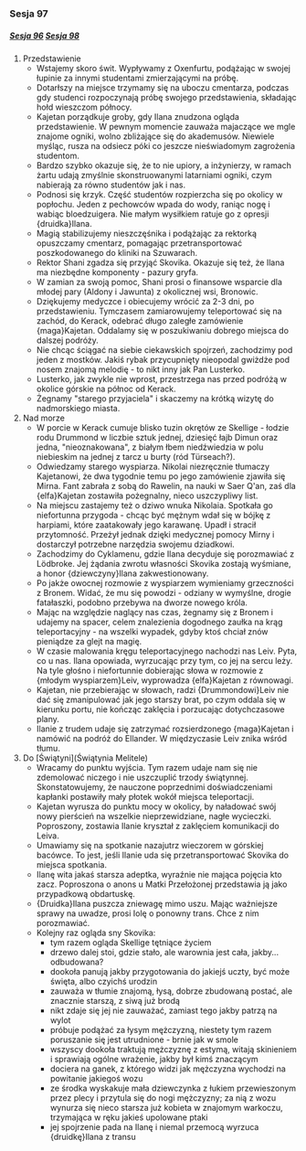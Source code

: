 ### Sesja 97
##### [Sesja 96](#sesja-96) [Sesja 98](#sesja-98)
1. Przedstawienie
    - Wstajemy skoro świt. Wypływamy z Oxenfurtu, podążając w swojej łupinie za innymi studentami zmierzającymi na próbę.
    - Dotarłszy na miejsce trzymamy się na uboczu cmentarza, podczas gdy studenci rozpoczynają próbę swojego przedstawienia, składając hołd wieszczom północy.
    - Kajetan porządkuje groby, gdy Ilana znudzona ogląda przedstawienie. W pewnym momencie zauważa majaczące we mgle znajome ogniki, wolno zbliżające się do akademusów. Niewiele myśląc, rusza na odsiecz póki co jeszcze nieświadomym zagrożenia studentom.
    - Bardzo szybko okazuje się, że to nie upiory, a inżynierzy, w ramach żartu udają zmyślnie skonstruowanymi latarniami ogniki, czym nabierają za równo studentów jak i nas.
    - Podnosi się krzyk. Część studentów rozpierzcha się po okolicy w popłochu. Jeden z pechowców wpada do wody, raniąc nogę i wabiąc bloedzuigera. Nie małym wysiłkiem ratuje go z opresji {druidka}Ilana.
    - Magią stabilizujemy nieszczęśnika i podążając za rektorką opuszczamy cmentarz, pomagając przetransportować poszkodowanego do kliniki na Szuwarach.
    - Rektor Shani zgadza się przyjąć Skovika. Okazuje się też, że Ilana ma niezbędne komponenty - pazury gryfa.
    - W zamian za swoją pomoc, Shani prosi o finansowe wsparcie dla młodej pary (Aldony i Jawunta) z okolicznej wsi, Bronowic.
    - Dziękujemy medyczce i obiecujemy wrócić za 2-3 dni, po przedstawieniu. Tymczasem zamiarowujemy teleportować się na zachód, do Kerack, odebrać długo zaległe zamówienie {maga}Kajetan. Oddalamy się w poszukiwaniu dobrego miejsca do dalszej podróży.
    - Nie chcąc ściągać na siebie ciekawskich spojrzeń, zachodzimy pod jeden z mostków. Jakiś rybak przycupnięty nieopodal gwiżdże pod nosem znajomą melodię - to nikt inny jak Pan Lusterko.
    - Lusterko, jak zwykle nie wprost, przestrzega nas przed podróżą w okolice górskie na północ od Kerack.
    - Żegnamy "starego przyjaciela" i skaczemy na krótką wizytę do nadmorskiego miasta.
2. Nad morze
    - W porcie w Kerack cumuje blisko tuzin okrętów ze Skellige - łodzie rodu Drummond w liczbie sztuk jednej, dziesięć łajb Dimun oraz jedna, "nieoznakowana", z białym łbem niedźwiedzia w polu niebieskim na jednej z tarcz u burty (ród Türseach?).
    - Odwiedzamy starego wyspiarza. Nikolai niezręcznie tłumaczy Kajetanowi, że dwa tygodnie temu po jego zamówienie zjawiła się Mirna. Fant zabrała z sobą do Rawelin, na nauki w Saer Q'an, zaś dla {elfa}Kajetan zostawiła pożegnalny, nieco uszczypliwy list.
    - Na miejscu zastajemy też o dziwo wnuka Nikolaia. Spotkała go niefortunna przygoda - chcąc być mężnym wdał się w bójkę z harpiami, które zaatakowały jego karawanę. Upadł i stracił przytomność. Przeżył jednak dzięki medycznej pomocy Mirny i dostarczył potrzebne narzędzia swojemu dziadkowi.
    - Zachodzimy do Cyklamenu, gdzie Ilana decyduje się porozmawiać z Lödbroke. Jej żądania zwrotu własności Skovika zostają wyśmiane, a honor {dziewczyny}Ilana zakwestionowany.
    - Po jakże owocnej rozmowie z wyspiarzem wymieniamy grzeczności z Bronem. Widać, że mu się powodzi - odziany w wymyślne, drogie fatałaszki, podobno przebywa na dworze nowego króla.
    - Mając na względzie naglący nas czas, żegnamy się z Bronem i udajemy na spacer, celem znalezienia dogodnego zaułka na krąg teleportacyjny - na wszelki wypadek, gdyby ktoś chciał znów pieniądze za glejt na magię.
    - W czasie malowania kręgu teleportacyjnego nachodzi nas Leiv. Pyta, co u nas. Ilana opowiada, wyrzucając przy tym, co jej na sercu leży. Na tyle głośno i niefortunnie dobierając słowa w rozmowie z {młodym wyspiarzem}Leiv, wyprowadza {elfa}Kajetan z równowagi.
    - Kajetan, nie przebierając w słowach, radzi {Drummondowi}Leiv nie dać się zmanipulować jak jego starszy brat, po czym oddala się w kierunku portu, nie kończąc zaklęcia i porzucając dotychczasowe plany.
    - Ilanie z trudem udaje się zatrzymać rozsierdzonego {maga}Kajetan i namówić na podróż do Ellander. W międzyczasie Leiv znika wśród tłumu.
3. Do [Świątyni](Świątynia Melitele)
    - Wracamy do punktu wyjścia. Tym razem udaje nam się nie zdemolować niczego i nie uszczuplić trzody świątynnej. Skonstatowujemy, że nauczone poprzednimi doświadczeniami kapłanki postawiły mały płotek wokół miejsca teleportacji.
    - Kajetan wyrusza do punktu mocy w okolicy, by naładować swój nowy pierścień na wszelkie nieprzewidziane, nagłe wycieczki. Poproszony, zostawia Ilanie kryształ z zaklęciem komunikacji do Leiva.
    - Umawiamy się na spotkanie nazajutrz wieczorem w górskiej bacówce. To jest, jeśli Ilanie uda się przetransportować Skovika do miejsca spotkania.
    - Ilanę wita jakaś starsza adeptka, wyraźnie nie mająca pojęcia kto zacz. Poproszona o anons u Matki Przełożonej przedstawia ją jako przypadkową obdartuskę.
    - {Druidka}Ilana puszcza zniewagę mimo uszu. Mając ważniejsze sprawy na uwadze, prosi Iolę o ponowny trans. Chce z nim porozmawiać.
    - Kolejny raz ogląda sny Skovika:
        - tym razem ogląda Skellige tętniące życiem
        - drzewo dalej stoi, gdzie stało, ale warownia jest cała, jakby... odbudowana?
        - dookoła panują jakby przygotowania do jakiejś uczty, być może święta, albo czyichś urodzin
        - zauważa w tłumie znajomą, łysą, dobrze zbudowaną postać, ale znacznie starszą, z siwą już brodą
        - nikt zdaje się jej nie zauważać, zamiast tego jakby patrzą na wylot 
        - próbuje podążać za łysym mężczyzną, niestety tym razem poruszanie się jest utrudnione - brnie jak w smole
        - wszyscy dookoła traktują mężczyznę z estymą, witają skinieniem i sprawiają ogólne wrażenie, jakby był kimś znaczącym
        - dociera na ganek, z którego widzi jak mężczyzna wychodzi na powitanie jakiegoś wozu
        - ze środka wyskakuje mała dziewczynka z łukiem przewieszonym przez plecy i przytula się do nogi mężczyzny; za nią z wozu wynurza się nieco starsza już kobieta w znajomym warkoczu, trzymająca w ręku jakieś upolowane ptaki
        - jej spojrzenie pada na Ilanę i niemal przemocą wyrzuca {druidkę}Ilana z transu